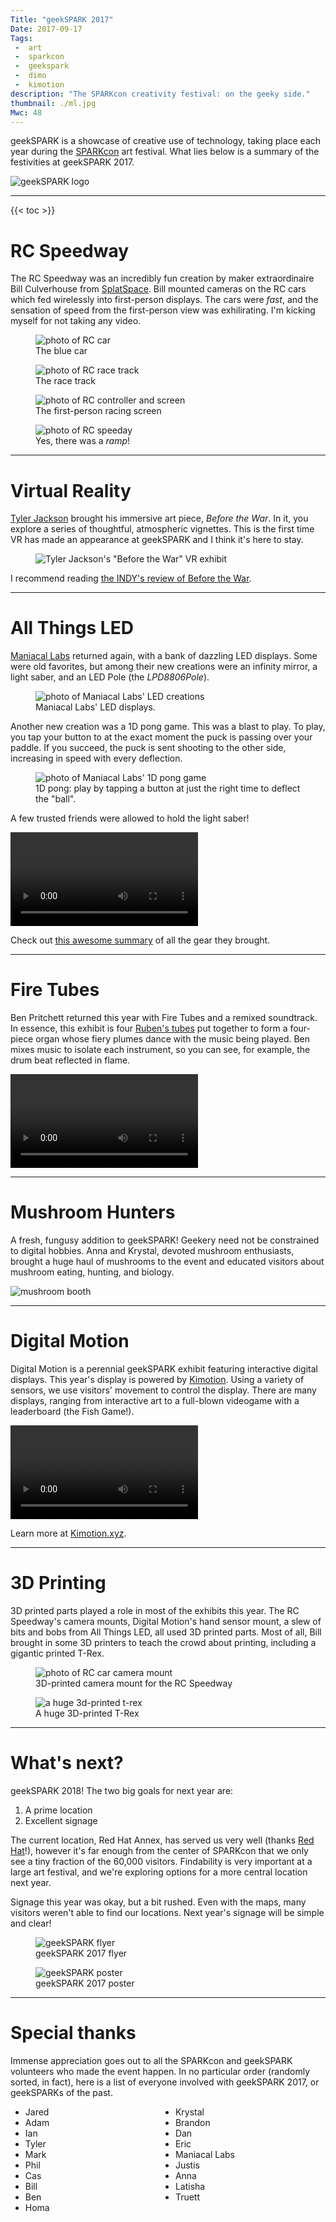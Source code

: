```yaml
---
Title: "geekSPARK 2017"
Date: 2017-09-17
Tags:
 -  art
 -  sparkcon
 -  geekspark
 -  dimo
 -  kimotion
description: "The SPARKcon creativity festival: on the geeky side."
thumbnail: ./ml.jpg
Mwc: 48
---
```


geekSPARK is a showcase of creative use of technology, taking place each year during the [SPARKcon][sparkcon] art festival.  What lies below is a summary of the festivities at geekSPARK 2017.

![geekSPARK logo](geekSPARK-icon.png)

---

{{< toc >}}

# RC Speedway

The RC Speedway was an incredibly fun creation by maker extraordinaire Bill Culverhouse from [SplatSpace][splat].  Bill mounted cameras on the RC cars which fed wirelessly into first-person displays.  The cars were *fast*, and the sensation of speed from the first-person view was exhilirating.  I'm kicking myself for not taking any video.

<div class="beside">
    <figure>
        <img src="rc-car.jpg" alt="photo of RC car" />
        <figcaption>The blue car</figcaption>
    </figure>
    <figure>
        <img src="racetrack-copy.jpg" alt="photo of RC race track" />
        <figcaption>The race track</figcaption>
    </figure>
    <figure>
        <img src="rc-vid.jpg" alt="photo of RC controller and screen" />
        <figcaption>The first-person racing screen</figcaption>
    </figure>
    <figure>
        <img src="rc1.jpg" alt="photo of RC speeday" />
        <figcaption>Yes, there was a <i>ramp</i>!</figcaption>
    </figure>
</div>

---

# Virtual Reality

[Tyler Jackson][tyler] brought his immersive art piece, *Before the War*.  In it, you explore a series of thoughtful, atmospheric vignettes.  This is the first time VR has made an appearance at geekSPARK and I think it's here to stay.

<figure><img src="tyler-vr.jpg" alt="Tyler Jackson's &quot;Before the War&quot; VR exhibit" /></figure>

I recommend reading [the INDY's review of Before the War][indybtw].

---

# All Things LED

[Maniacal Labs][ml] returned again, with a bank of dazzling LED displays.  Some were old favorites, but among their new creations were an infinity mirror, a light saber, and an LED Pole (the *LPD8806Pole*).

<figure>
    <img src="ml.jpg" alt="photo of Maniacal Labs' LED creations" />
    <figcaption>Maniacal Labs' LED displays.  </figcaption>
</figure>

Another new creation was a 1D pong game.  This was a blast to play.  To play, you tap your button to at the exact moment the puck is passing over your paddle.  If you succeed, the puck is sent shooting to the other side, increasing in speed with every deflection.

<figure>
    <img src="1dpong.jpg" alt="photo of Maniacal Labs' 1D pong game" />
    <figcaption>1D pong: play by tapping a button at just the right time to deflect the "ball".</figcaption>
</figure>

A few trusted friends were allowed to hold the light saber!

<video autoplay controls loop>
    <source src="spin-saber.mp4" />
    <source src="spin-saber.webm" />
</video>

Check out [this awesome summary](http://maniacallabs.com/sparkcon-2017/) of all the gear they brought.

---

# Fire Tubes

Ben Pritchett returned this year with Fire Tubes and a remixed soundtrack.  In essence, this exhibit is four [Ruben's tubes](https://www.youtube.com/watch?v=ynqzeIYA7Iw) put together to form a four-piece organ whose fiery plumes dance with the music being played.  Ben mixes music to isolate each instrument, so you can see, for example, the drum beat reflected in flame.

<video style="margin: 0 auto" autoplay controls loop>
    <source src="fire-table-anim.mp4" />
    <source src="fire-table-anim.webm" />
</video>

---

# Mushroom Hunters

A fresh, fungusy addition to geekSPARK!  Geekery need not be constrained to digital hobbies.  Anna and Krystal, devoted mushroom enthusiasts, brought a huge haul of mushrooms to the event and educated visitors about mushroom eating, hunting, and biology.

<img src="mushrooms.jpg" alt="mushroom booth" />

---

# Digital Motion

Digital Motion is a perennial geekSPARK exhibit featuring interactive digital displays.  This year's display is powered by [Kimotion][kimo].  Using a variety of sensors, we use visitors' movement to control the display.  There are many displays, ranging from interactive art to a full-blown videogame with a leaderboard (the Fish Game!).

<video autoplay controls loop>
    <source src="quick-clip.mp4" />
    <source src="quick-clip.webm" />
</video>

Learn more at [Kimotion.xyz][kimo].

---

# 3D Printing

3D printed parts played a role in most of the exhibits this year.  The RC Speedway's camera mounts, Digital Motion's hand sensor mount, a slew of bits and bobs from All Things LED, all used 3D printed parts.  Most of all, Bill brought in some 3D printers to teach the crowd about printing, including a gigantic printed T-Rex.

<div class="beside">
    <figure>
        <img src="rc-cam.jpg" alt="photo of RC car camera mount" />
        <figcaption>3D-printed camera mount for the RC Speedway</figcaption>
    </figure>
    <figure>
        <img src="trex.jpeg" alt="a huge 3d-printed t-rex" />
        <figcaption>A huge 3D-printed T-Rex</figcaption>
    </figure>
</div>

---

# What's next?

geekSPARK 2018!  The two big goals for next year are:

 1. A prime location
 2. Excellent signage

The current location, Red Hat Annex, has served us very well (thanks [Red Hat][rh]!), however it's far enough from the center of SPARKcon that we only see a tiny fraction of the 60,000 visitors.  Findability is very important at a large art festival, and we're exploring options for a more central location next year.

Signage this year was okay, but a bit rushed.  Even with the maps, many visitors weren't able to find our locations.  Next year's signage will be simple and clear!


<div class="beside">
    <figure>
        <img src="flyer.png" alt="geekSPARK flyer" />
        <figcaption>geekSPARK 2017 flyer</figcaption>
    </figure>
    <figure>
        <img src="poster.jpg" alt="geekSPARK poster" />
        <figcaption>geekSPARK 2017 poster</figcaption>
    </figure>
</div>


---

# Special thanks

Immense appreciation goes out to all the SPARKcon and geekSPARK volunteers who made the event happen.  In no particular order (randomly sorted, in fact), here is a list of everyone involved with geekSPARK 2017, or geekSPARKs of the past.

<ul style="display: grid; grid-template-columns: repeat(auto-fill,minmax(200px,1fr));">
    <li>Jared</li>
    <li>Krystal</li>
    <li>Adam</li>
    <li>Brandon</li>
    <li>Ian</li>
    <li>Dan</li>
    <li>Tyler</li>
    <li>Eric</li>
    <li>Mark</li>
    <li>Maniacal Labs</li>
    <li>Phil</li>
    <li>Justis</li>
    <li>Cas</li>
    <li>Anna</li>
    <li>Bill</li>
    <li>Latisha</li>
    <li>Ben</li>
    <li>Truett</li>
    <li>Homa</li>
</ul>


[sparkcon]: https://sparkcon.com
[tyler]: http://memorymachinecreative.com/
[indybtw]: https://www.indyweek.com/indyweek/tyler-jacksons-exhibit-at-lump-scouts-the-next-frontier-for-artists-virtual-reality/
[ml]: http://maniacallabs.com/
[kimo]: http://kimotion.xyz
[splat]: https://splatspace.org/
[rh]: https://redhat.com
